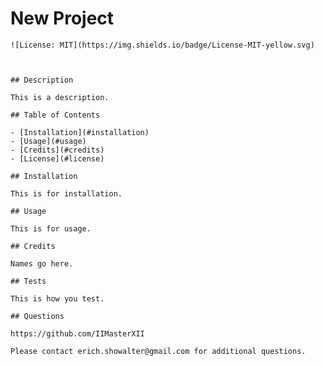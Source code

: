 # New Project

    ![License: MIT](https://img.shields.io/badge/License-MIT-yellow.svg)
    
    

    ## Description

    This is a description.

    ## Table of Contents

    - [Installation](#installation)
    - [Usage](#usage)
    - [Credits](#credits)
    - [License](#license)

    ## Installation

    This is for installation.

    ## Usage

    This is for usage.

    ## Credits

    Names go here.

    ## Tests

    This is how you test.

    ## Questions

    https://github.com/IIMasterXII
    
    Please contact erich.showalter@gmail.com for additional questions.
    
